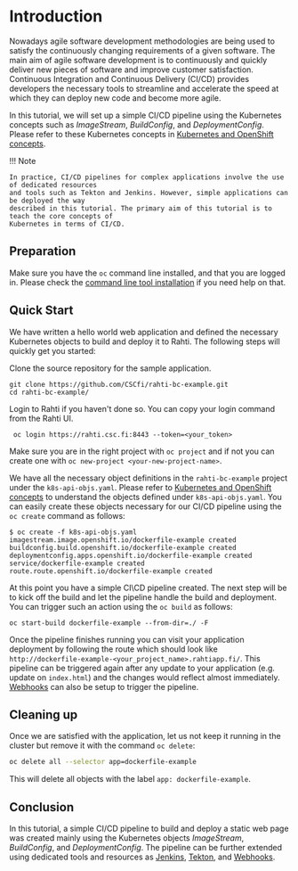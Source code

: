 # Introduction

Nowadays agile software development methodologies are being used to satisfy 
the continuously changing requirements of a given software. The main aim of 
agile software development is to continuously and quickly deliver new pieces 
of software and improve customer satisfaction.  Continuous Integration and 
Continuous Delivery (CI/CD) provides developers the necessary tools to streamline 
and accelerate the speed at which they can deploy new code and become more agile. 

In this tutorial, we will set up a simple CI/CD pipeline using the Kubernetes concepts 
such as _ImageStream_, _BuildConfig_, and _DeploymentConfig_. Please refer to these Kubernetes
concepts in [Kubernetes and OpenShift concepts](/cloud/rahti/concepts/).

!!! Note

    In practice, CI/CD pipelines for complex applications involve the use of dedicated resources 
    and tools such as Tekton and Jenkins. However, simple applications can be deployed the way 
    described in this tutorial. The primary aim of this tutorial is to teach the core concepts of
    Kubernetes in terms of CI/CD. 

## Preparation

Make sure you have the `oc` command line installed, and that you are logged in. Please 
check the [command line tool installation](/cloud/rahti/usage/cli/) if you need help on that.

## Quick Start

We have written a hello world web application and defined the necessary Kubernetes objects to build 
and deploy it to Rahti. The following steps will quickly get you started:

Clone the source repository for the sample application.

```
git clone https://github.com/CSCfi/rahti-bc-example.git
cd rahti-bc-example/
```

Login to Rahti if you haven't done so. You can copy your login command from the Rahti UI.

```
 oc login https://rahti.csc.fi:8443 --token=<your_token>
```

Make sure you are in the right project with `oc project` and if not you can create one 
with `oc new-project <your-new-project-name>`. 

We have all the necessary object definitions in the `rahti-bc-example` project under the `k8s-api-objs.yaml`. 
Please refer to [Kubernetes and OpenShift concepts](/cloud/rahti/concepts/) to understand the objects 
defined under `k8s-api-objs.yaml`. You can easily create these objects necessary for our CI/CD pipeline using 
the `oc create` command as follows:

```
$ oc create -f k8s-api-objs.yaml 
imagestream.image.openshift.io/dockerfile-example created
buildconfig.build.openshift.io/dockerfile-example created
deploymentconfig.apps.openshift.io/dockerfile-example created
service/dockerfile-example created
route.route.openshift.io/dockerfile-example created
```

At this point you have a simple CI\CD pipeline created. The next step 
will be to kick off the build and let the pipeline handle the build and 
deployment. You can trigger such an action using the `oc build` as follows:

```
oc start-build dockerfile-example --from-dir=./ -F
```

Once the pipeline finishes running you can visit your application deployment 
by following the route which should look like `http://dockerfile-example-<your_project_name>.rahtiapp.fi/`.
This pipeline can be triggered again after any update to your application (e.g. update on `index.html`) and 
the changes would reflect almost immediately. [Webhooks](/cloud/rahti/tutorials/webhooks/) can also be setup
to trigger the pipeline.

## Cleaning up

Once we are satisfied with the application, let us not keep it running in the
cluster but remove it with the command `oc delete`:

```bash
oc delete all --selector app=dockerfile-example
```

This will delete all objects with the label `app: dockerfile-example`.

## Conclusion

In this tutorial, a simple CI/CD pipeline to build and deploy a static web page was created mainly 
using the Kubernetes objects _ImageStream_, _BuildConfig_, and _DeploymentConfig_. The pipeline 
can be further extended using dedicated tools and resources as [Jenkins](https://docs.openshift.com/container-platform/3.11/dev_guide/dev_tutorials/openshift_pipeline.html), 
[Tekton](https://www.openshift.com/learn/topics/pipelines), and [Webhooks](/cloud/rahti/tutorials/webhooks/).  
